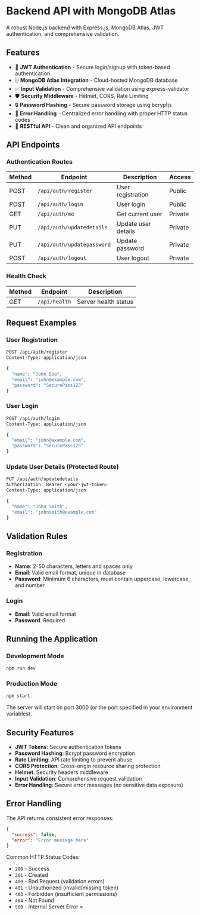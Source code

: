 # Backend API with MongoDB Atlas

A robust Node.js backend with Express.js, MongoDB Atlas, JWT authentication, and comprehensive validation.

## Features

- 🔐 **JWT Authentication** - Secure login/signup with token-based authentication
- 🗄️ **MongoDB Atlas Integration** - Cloud-hosted MongoDB database
- ✅ **Input Validation** - Comprehensive validation using express-validator
- 🛡️ **Security Middleware** - Helmet, CORS, Rate Limiting
- 🔒 **Password Hashing** - Secure password storage using bcryptjs
- 📝 **Error Handling** - Centralized error handling with proper HTTP status codes
- 🚀 **RESTful API** - Clean and organized API endpoints

## API Endpoints

### Authentication Routes

| Method | Endpoint | Description | Access |
|--------|----------|-------------|---------|
| POST | `/api/auth/register` | User registration | Public |
| POST | `/api/auth/login` | User login | Public |
| GET | `/api/auth/me` | Get current user | Private |
| PUT | `/api/auth/updatedetails` | Update user details | Private |
| PUT | `/api/auth/updatepassword` | Update password | Private |
| POST | `/api/auth/logout` | User logout | Private |

### Health Check

| Method | Endpoint | Description |
|--------|----------|-------------|
| GET | `/api/health` | Server health status |

## Request Examples

### User Registration
```bash
POST /api/auth/register
Content-Type: application/json

{
  "name": "John Doe",
  "email": "john@example.com",
  "password": "SecurePass123"
}
```

### User Login
```bash
POST /api/auth/login
Content-Type: application/json

{
  "email": "john@example.com",
  "password": "SecurePass123"
}
```

### Update User Details (Protected Route)
```bash
PUT /api/auth/updatedetails
Authorization: Bearer <your-jwt-token>
Content-Type: application/json

{
  "name": "John Smith",
  "email": "johnsmith@example.com"
}
```

## Validation Rules

### Registration
- **Name**: 2-50 characters, letters and spaces only
- **Email**: Valid email format, unique in database
- **Password**: Minimum 6 characters, must contain uppercase, lowercase, and number

### Login
- **Email**: Valid email format
- **Password**: Required

## Running the Application

### Development Mode
```bash
npm run dev
```

### Production Mode
```bash
npm start
```

The server will start on port 3000 (or the port specified in your environment variables).

## Security Features

- **JWT Tokens**: Secure authentication tokens
- **Password Hashing**: Bcrypt password encryption
- **Rate Limiting**: API rate limiting to prevent abuse
- **CORS Protection**: Cross-origin resource sharing protection
- **Helmet**: Security headers middleware
- **Input Validation**: Comprehensive request validation
- **Error Handling**: Secure error messages (no sensitive data exposure)

## Error Handling

The API returns consistent error responses:

```json
{
  "success": false,
  "error": "Error message here"
}
```

Common HTTP Status Codes:
- `200` - Success
- `201` - Created
- `400` - Bad Request (validation errors)
- `401` - Unauthorized (invalid/missing token)
- `403` - Forbidden (insufficient permissions)
- `404` - Not Found
- `500` - Internal Server Error
=
